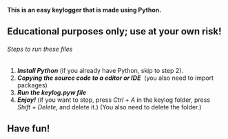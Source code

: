 **This is an easy keylogger that is made using Python.**


## Educational purposes only; use at your own risk!

###### Steps to run these files
1. ***Install Python*** (if you already have Python, skip to step 2).
2. ***Copying the source code to a editor or IDE***  (you also need to import packages)
3. ***Run the keylog.pyw file***
4. ***Enjoy!***
(if you want to stop, press *Ctrl + A* in the keylog folder, press *Shift + Delete*, and delete it.)
(You also need to delete the folder.)

## Have fun!
